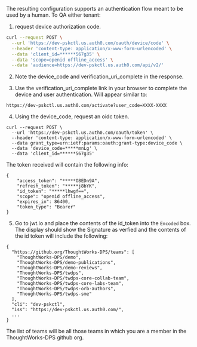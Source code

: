 
The resulting configuration supports an authentication flow meant to be used by a human. To QA either tenant:  

1. request device authorization code.  

```bash
curl --request POST \
  --url 'https://dev-pskctl.us.auth0.com/oauth/device/code' \
  --header 'content-type: application/x-www-form-urlencoded' \
  --data 'client_id=******567g35' \
  --data 'scope=openid offline_access' \
  --data 'audience=https://dev-pskctl.us.auth0.com/api/v2/'
```

2. Note the device_code and verification_uri_complete in the response.  

3. Use the verification_uri_complete link in  your browser to complete the device and user authentication. Will appear similar to:  
```
https://dev-pskctl.us.auth0.com/activate?user_code=XXXX-XXXX
```

4. Using the device_code, request an oidc token.
```
curl --request POST \
  --url 'https://dev-pskctl.us.auth0.com/oauth/token' \
  --header 'content-type: application/x-www-form-urlencoded' \
  --data grant_type=urn:ietf:params:oauth:grant-type:device_code \
  --data 'device_code=*****mnLg' \
  --data 'client_id=******567g35'
```
The token received will contain the following info:
```
{
    "access_token": "*****O8EDn9A",
    "refresh_token": "*****j8bYK",
    "id_token": "*****lhwgf==",
    "scope": "openid offline_access",
    "expires_in": 86400,
    "token_type": "Bearer"
}
```

5. Go to jwt.io and place the contents of the id_token into the `Encoded` box.  
The display should show the Signature as verfied and the contents of the id token will include the following:  
```
{
  "https://github.org/ThoughtWorks-DPS/teams": [
    "ThoughtWorks-DPS/demo",
    "ThoughtWorks-DPS/demo-publications",
    "ThoughtWorks-DPS/demo-reviews",
    "ThoughtWorks-DPS/twdps",
    "ThoughtWorks-DPS/twdps-core-collab-team",
    "ThoughtWorks-DPS/twdps-core-labs-team",
    "ThoughtWorks-DPS/twdps-orb-authors",
    "ThoughtWorks-DPS/twdps-sme"
  ],
  "cli": "dev-pskctl",
  "iss": "https://dev-pskctl.us.auth0.com/",
  ...
}
```
The list of teams will be all those teams in which  you are a member in the ThoughtWorks-DPS github org.
